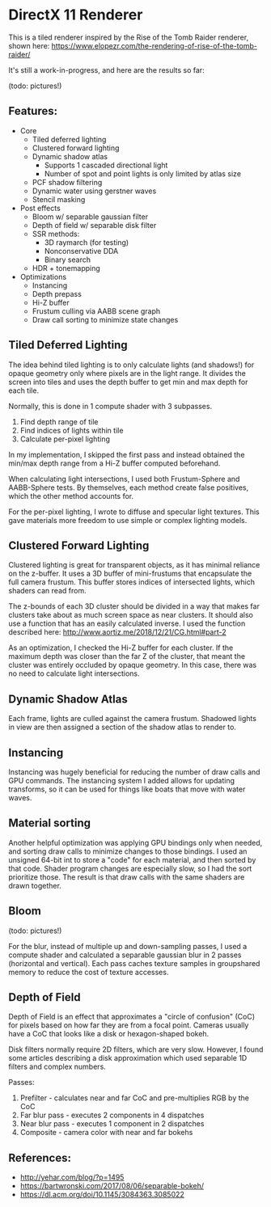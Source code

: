 # DirectX 11 Renderer

This is a tiled renderer inspired by the Rise of the Tomb Raider renderer, shown here: https://www.elopezr.com/the-rendering-of-rise-of-the-tomb-raider/

It's still a work-in-progress, and here are the results so far:

(todo: pictures!)

## Features:
* Core
    *	Tiled deferred lighting
    *	Clustered forward lighting
    *	Dynamic shadow atlas
        *	Supports 1 cascaded directional light
        *	Number of spot and point lights is only limited by atlas size
    *	PCF shadow filtering
    * Dynamic water using gerstner waves
    * Stencil masking
* Post effects
    *	Bloom w/ separable gaussian filter
    *	Depth of field w/ separable disk filter
    *	SSR methods:
        * 3D raymarch (for testing)
        * Nonconservative DDA
        * Binary search
    *	HDR + tonemapping
*	Optimizations
    * Instancing
    * Depth prepass
    * Hi-Z buffer
    *	Frustum culling via AABB scene graph
    *	Draw call sorting to minimize state changes

## Tiled Deferred Lighting

The idea behind tiled lighting is to only calculate lights (and shadows!) for opaque geometry only where pixels are in the light range. It divides the screen into tiles and uses the depth buffer to get min and max depth for each tile.

Normally, this is done in 1 compute shader with 3 subpasses.

1. Find depth range of tile
2. Find indices of lights within tile
3. Calculate per-pixel lighting

In my implementation, I skipped the first pass and instead obtained the min/max depth range from a Hi-Z buffer computed beforehand.

When calculating light intersections, I used both Frustum-Sphere and AABB-Sphere tests. By themselves, each method create false positives, which the other method accounts for.

For the per-pixel lighting, I wrote to diffuse and specular light textures. This gave materials more freedom to use simple or complex lighting models.

## Clustered Forward Lighting

Clustered lighting is great for transparent objects, as it has minimal reliance on the z-buffer. It uses a 3D buffer of mini-frustums that encapsulate the full camera frustum. This buffer stores indices of intersected lights, which shaders can read from.

The z-bounds of each 3D cluster should be divided in a way that makes far clusters take about as much screen space as near clusters. It should also use a function that has an easily calculated inverse. I used the function described here: http://www.aortiz.me/2018/12/21/CG.html#part-2

As an optimization, I checked the Hi-Z buffer for each cluster. If the maximum depth was closer than the far Z of the cluster, that meant the cluster was entirely occluded by opaque geometry. In this case, there was no need to calculate light intersections.

## Dynamic Shadow Atlas

Each frame, lights are culled against the camera frustum. Shadowed lights in view are then assigned a section of the shadow atlas to render to.

## Instancing

Instancing was hugely beneficial for reducing the number of draw calls and GPU commands. The instancing system I added allows for updating transforms, so it can be used for things like boats that move with water waves.

## Material sorting

Another helpful optimization was applying GPU bindings only when needed, and sorting draw calls to minimize changes to those bindings. I used an unsigned 64-bit int to store a "code" for each material, and then sorted by that code. Shader program changes are especially slow, so I had the sort prioritize those. The result is that draw calls with the same shaders are drawn together.

## Bloom

(todo: pictures!)

For the blur, instead of multiple up and down-sampling passes, I used a compute shader and calculated a separable gaussian blur in 2 passes (horizontal and vertical). Each pass caches texture samples in groupshared memory to reduce the cost of texture accesses.

## Depth of Field

Depth of Field is an effect that approximates a "circle of confusion" (CoC) for pixels based on how far they are from a focal point. Cameras usually have a CoC that looks like a disk or hexagon-shaped bokeh.

Disk filters normally require 2D filters, which are very slow. However, I found some articles describing a disk approximation which used separable 1D filters and complex numbers.

Passes:
1. Prefilter - calculates near and far CoC and pre-multiplies RGB by the CoC
2. Far blur pass - executes 2 components in 4 dispatches
3. Near blur pass - executes 1 component in 2 dispatches
4. Composite - camera color with near and far bokehs

## References:
* http://yehar.com/blog/?p=1495
* https://bartwronski.com/2017/08/06/separable-bokeh/
* https://dl.acm.org/doi/10.1145/3084363.3085022
